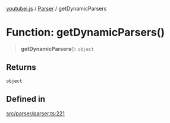 [youtubei.js](../../../README.md) / [Parser](../README.md) / getDynamicParsers

# Function: getDynamicParsers()

> **getDynamicParsers**(): `object`

## Returns

`object`

## Defined in

[src/parser/parser.ts:221](https://github.com/LuanRT/YouTube.js/blob/e54e499ff553dab51e6d9d1aebc090b50fec29ba/src/parser/parser.ts#L221)
